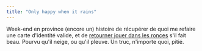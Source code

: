 ```yaml
---
title: "Only happy when it rains"
---
```


Week-end en province (encore un) histoire de récupérer de quoi me refaire une
carte d'identité valide, et de [retourner jouer dans les
ronces](http://cyprio.net/wtf/2005-02-13-1020.wtf.html) s'il fait beau. Pourvu
qu'il neige, ou qu'il pleuve. Un truc, n'importe quoi, pitié.

